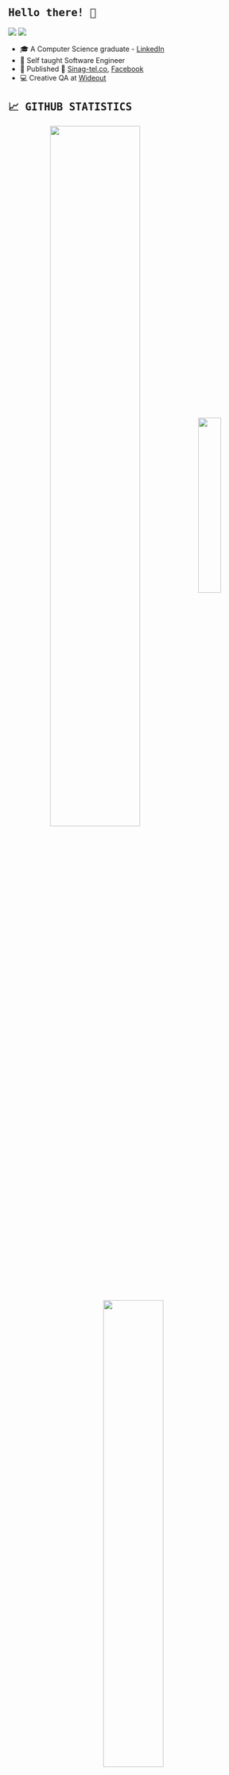 [//]: # "IMG SHIELDS FROM: https://github.com/alexandresanlim/Badges4-README.md-Profile"

<h2><samp>Hello there! 👋</samp></h2>

![](https://visitor-badge.laobi.icu/badge?page_id=Sirloy00.visitor-badge)
![](https://hits.seeyoufarm.com/api/count/incr/badge.svg?url=https%3A%2F%2Fgithub.com%2F{Sirloy00}1212%2Fhit-counter)

- 🎓 A Computer Science graduate - [LinkedIn](https://www.linkedin.com/in/andrea-pauline/)
- :robot: Self taught Software Engineer
- :construction_worker:   Published 🚀 [Sinag-tel.co](https://sinag-tel.co/), [Facebook](https://www.facebook.com/profile.php?id=100064103407706)
- 💻 Creative QA at [Wideout](https://www.wideout.com/)

<h2><samp>📈 GITHUB STATISTICS</samp></h2>

<p align="center">
  <img width="60%" heigth="100%" style="display:inline" align="center" src="https://github-readme-stats.vercel.app/api/?username=Sirloy00&count_private=true&theme=tokyonight&showicons=true" />
  <img width="30%" heigth="60%" style="display:inline" align="center" src="https://github-readme-stats.vercel.app/api/top-langs/?username=Sirloy00&langs_count=7" />
</p>

<p align="center">
  <img width="49%" heigth="100%" style="display:inline" align="center" src="https://github-readme-streak-stats.herokuapp.com/?user=Sirloy00" />
</p>

<h2><samp>💪 MOST USED LANGUAGES</samp></h2>

<p style="padding: 0px 20px">
  <img src="https://img.shields.io/badge/Selenium-43B02A?style=for-the-badge&logo=Selenium&logoColor=white" />
  <img src="https://img.shields.io/badge/Robot%20Framework-000000?style=for-the-badge&logo=robot-framework&logoColor=white" />
  <img src = "https://img.shields.io/badge/HTML5-E34F26?style=for-the-badge&logo=html5&logoColor=white" /> 
  <img src = "https://img.shields.io/badge/css-%23239120.svg?&style=for-the-badge&logo=css3&logoColor=white" />
  <img src="https://img.shields.io/badge/bootstrap%20-%23563D7C.svg?&style=for-the-badge&logo=bootstrap&logoColor=white" />
</p>

<h2><samp>🎨 FRONTEND TECHNOLOGIES</samp></h2>

<p style="padding: 0px 20px">
  <img src = "https://img.shields.io/badge/HTML5-E34F26?style=for-the-badge&logo=html5&logoColor=white" /> 
  <img src = "https://img.shields.io/badge/css-%23239120.svg?&style=for-the-badge&logo=css3&logoColor=white" />
  <img src="https://img.shields.io/badge/Codeigniter-EF4223?style=for-the-badge&logo=codeigniter&logoColor=white" />
  <img src="https://img.shields.io/badge/bootstrap%20-%23563D7C.svg?&style=for-the-badge&logo=bootstrap&logoColor=white" />
  <img src="https://img.shields.io/badge/Font_Awesome-339AF0?style=for-the-badge&logo=fontawesome&logoColor=white"/>
<p>

<h2><samp>💻 BACKEND TECHNOLOGIES</samp></h2>

<p style="padding: 0px 20px">
  <img src="https://img.shields.io/badge/firebase-ffca28?style=for-the-badge&logo=firebase&logoColor=black"/>
  <img src="https://img.shields.io/badge/Xampp-F37623?style=for-the-badge&logo=xampp&logoColor=white"/>
  <img src="https://img.shields.io/badge/MySQL-005C84?style=for-the-badge&logo=mysql&logoColor=white"/>
<p>

<h2><samp>🔧 DEVELOPMENT TOOLS</samp></h2>

<p style="padding: 0px 20px">
  <img src="https://img.shields.io/badge/Git%20-F05032?logo=git&logoColor=white&style=for-the-badge" />
  <img src="https://img.shields.io/badge/github-%23100000.svg?&style=for-the-badge&logo=github&logoColor=white" />
  <img src="https://img.shields.io/badge/PyCharm-000000.svg?&style=for-the-badge&logo=PyCharm&logoColor=white " />
  <img src="https://img.shields.io/badge/VSCode-0078D4?style=for-the-badge&logo=visual%20studio%20code&logoColor=white" />
  <img src="https://img.shields.io/badge/sublime_text-%23575757.svg?&style=for-the-badge&logo=sublime-text&logoColor=important"/>
<p>

<h2><samp>🔧 AUTOMATION PLATFORMS</samp></h2>

<p style="padding: 0px 20px">
  <img src="https://img.shields.io/badge/Selenium-43B02A?style=for-the-badge&logo=Selenium&logoColor=white" />
  <img src="https://img.shields.io/badge/Robot%20Framework-000000?style=for-the-badge&logo=robot-framework&logoColor=white" />
<p>

<h2><samp>🎨 DESIGN</samp></h2>

<p style="padding: 0px 20px">
  <img src="https://img.shields.io/badge/Adobe%20Illustrator-FF9A00?style=for-the-badge&logo=adobe%20illustrator&logoColor=white" />
  <img src="https://img.shields.io/badge/Canva-%2300C4CC.svg?&style=for-the-badge&logo=Canva&logoColor=white" />
  <img src="https://img.shields.io/badge/Adobe%20Photoshop-31A8FF?style=for-the-badge&logo=Adobe%20Photoshop&logoColor=black" />
<p>

